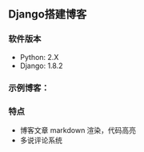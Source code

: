 ## Django搭建博客

### 软件版本
* Python: 2.X
* Django: 1.8.2

### 示例博客：
### 特点
* 博客文章 markdown 渲染，代码高亮
* 多说评论系统